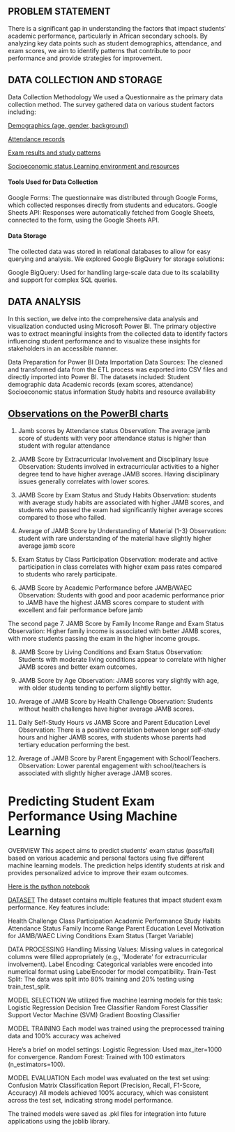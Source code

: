 ## PROBLEM STATEMENT
There is a significant gap in understanding the factors that impact students' academic performance, particularly in African secondary schools.
By analyzing key data points such as student demographics, attendance, and exam scores, we aim to identify patterns that contribute to poor performance and provide strategies for improvement.

## DATA COLLECTION AND STORAGE
Data Collection Methodology
We used a Questionnaire as the primary data collection method. The survey gathered data on various student factors including:

[Demographics (age, gender, background)](https://forms.gle/g4MAJrnQBRzuC4VC6)

[Attendance records](https://forms.gle/Ds8E7own3QyGCxRv9)

[Exam results and study patterns](https://forms.gle/Ly9MEAfZvVkm6Amc8)

[Socioeconomic status,Learning environment and resources](https://forms.gle/iQ3k18PgESB5zfMf8)

#### Tools Used for Data Collection
Google Forms: The questionnaire was distributed through Google Forms, which collected responses directly from students and educators.
Google Sheets API: Responses were automatically fetched from Google Sheets, connected to the form, using the Google Sheets API.

#### Data Storage
The collected data was stored in relational databases to allow for easy querying and analysis. We explored Google BigQuery for  storage solutions:

Google BigQuery: Used for handling large-scale data due to its scalability and support for complex SQL queries.


## DATA ANALYSIS
In this section, we delve into the comprehensive data analysis and visualization conducted using Microsoft Power BI. The primary objective was to extract meaningful insights from the collected data to identify factors influencing student performance and to visualize these insights for stakeholders in an accessible manner.

 Data Preparation for Power BI
              Data Importation
Data Sources: The cleaned and transformed data from the ETL process was exported into CSV files and directly imported into Power BI. The datasets included:
Student demographic data
Academic records (exam scores, attendance)
Socioeconomic status information
Study habits and resource availability

 ## [Observations on the PowerBI charts](https://github.com/Ayodeji90/Datathon_project/blob/main/Software_Engineering/Datathon/powerBI_visualization.pdf)
   1. Jamb scores by Attendance status
Observation: The average jamb score of students with very poor attendance status is higher than student with regular attendance

2. JAMB Score by Extracurricular Involvement and Disciplinary Issue
Observation: Students involved in extracurricular activities to a higher degree tend to have higher average JAMB scores. Having disciplinary issues generally correlates with lower scores.

3. JAMB Score by Exam Status and Study Habits
Observation: students with average study habits are associated with higher JAMB scores, and students who passed the exam had significantly higher average scores compared to those who failed.

4. Average of JAMB Score by Understanding of Material (1-3)
Observation: student with rare understanding of the material have slightly higher average jamb score

5. Exam Status by Class Participation
Observation: moderate and active participation in class correlates with higher exam pass rates compared to students who rarely participate.

6. JAMB Score by Academic Performance before JAMB/WAEC
Observation: Students with good and poor academic performance prior to JAMB have the highest JAMB scores compare to student with excellent and fair performance before jamb


The second page 
7. JAMB Score by Family Income Range and Exam Status
Observation: Higher family income is associated with better JAMB scores, with more students passing the exam in the higher income groups.

8. JAMB Score by Living Conditions and Exam Status
Observation: Students with moderate living conditions appear to correlate with higher JAMB scores and better exam outcomes.

9. JAMB Score by Age
Observation: JAMB scores vary slightly with age, with older students tending to perform slightly better.

10. Average of JAMB Score by Health Challenge
Observation: Students without health challenges have higher average JAMB scores.

11. Daily Self-Study Hours vs JAMB Score and Parent Education Level
Observation: There is a positive correlation between longer self-study hours and higher JAMB scores, with students whose parents had tertiary education performing the best.

12. Average of JAMB Score by Parent Engagement with School/Teachers.
Observation: Lower parental engagement with school/teachers is associated with slightly higher average JAMB scores.




# Predicting Student Exam Performance Using Machine Learning
 OVERVIEW
This aspect aims to predict students' exam status (pass/fail) based on various academic and personal factors using five different machine learning models. 
The prediction helps identify students at risk and provides personalized advice to improve their exam outcomes.

[Here is the python notebook](https://github.com/Ayodeji90/Datathon_project/blob/main/Software_Engineering/Datathon/student_performance_analysis_and_prediction.ipynb)

 [DATASET](https://github.com/Ayodeji90/Datathon_project/blob/main/Software_Engineering/Datathon/data.csv)
The dataset contains multiple features that impact student exam performance. Key features include:

Health Challenge
Class Participation
Academic Performance
Study Habits
Attendance Status
Family Income Range
Parent Education Level
Motivation for JAMB/WAEC
Living Conditions
Exam Status (Target Variable)

 DATA PROCESSING
Handling Missing Values: Missing values in categorical columns were filled appropriately (e.g., 'Moderate' for extracurricular involvement).
Label Encoding: Categorical variables were encoded into numerical format using LabelEncoder for model compatibility.
Train-Test Split: The data was split into 80% training and 20% testing using train_test_split.


 MODEL SELECTION
We utilized five machine learning models for this task:
Logistic Regression
Decision Tree Classifier
Random Forest Classifier
Support Vector Machine (SVM)
Gradient Boosting Classifier


 MODEL TRAINING
Each model was trained using the preprocessed training data and 100% accuracy was acheived

 Here’s a brief on model settings:
Logistic Regression: Used max_iter=1000 for convergence.
Random Forest: Trained with 100 estimators (n_estimators=100).

MODEL EVALUATION
Each model was evaluated on the test set using:
Confusion Matrix
Classification Report (Precision, Recall, F1-Score, Accuracy)
All models achieved 100% accuracy, which was consistent across the test set, indicating strong model performance.

The trained models were saved as .pkl files for integration into future applications using the joblib library.

